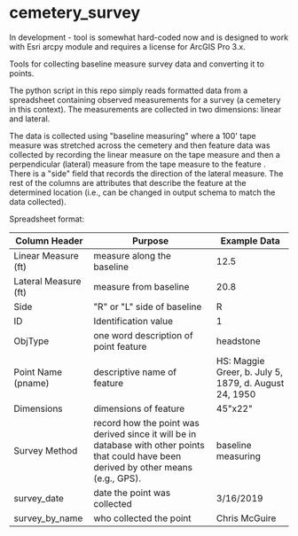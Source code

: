 # cemetery_survey

In development - tool is somewhat hard-coded now and is designed to work with Esri arcpy module and requires a license for ArcGIS Pro 3.x.

Tools for collecting baseline measure survey data and converting it to points.

The python script in this repo simply reads formatted data from a spreadsheet containing observed measurements for a survey (a cemetery in this context). The measurements are collected in two dimensions: linear and lateral.

The data is collected using "baseline measuring" where a 100' tape measure was stretched across the cemetery and then feature data was collected by recording the linear measure on the tape measure and then a perpendicular (lateral) measure from the tape measure to the feature . There is a "side" field that records the direction of the lateral measure. The rest of the columns are attributes that describe the feature at the determined location (i.e., can be changed in output schema to match the data collected).

Spreadsheet format:

| Column Header        | Purpose                                                                                                                                  | Example Data                                          |
| -------------------- | ---------------------------------------------------------------------------------------------------------------------------------------- | ----------------------------------------------------- |
| Linear Measure (ft)  | measure along the baseline                                                                                                               | 12.5                                                  |
| Lateral Measure (ft) | measure from baseline                                                                                                                    | 20.8                                                  |
| Side                 | "R" or "L" side of baseline                                                                                                              | R                                                     |
| ID                   | Identification value                                                                                                                     | 1                                                     |
| ObjType              | one word description of point feature                                                                                                    | headstone                                             |
| Point Name (pname)   | descriptive name of feature                                                                                                              | HS: Maggie Greer, b. July 5, 1879, d. August 24, 1950 |
| Dimensions           | dimensions of feature                                                                                                                    | 45"x22"                                               |
| Survey Method        | record how the point was derived since it will be in database with other points that could have been derived by other means (e.g., GPS). | baseline measuring                                    |
| survey_date          | date the point was collected                                                                                                             | 3/16/2019                                             |
| survey_by_name       | who collected the point                                                                                                                  | Chris McGuire                                         |

